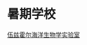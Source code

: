 # 暑期学校  
[伍兹霍尔海洋生物学实验室](http://www.mbl.edu/education/courses/methods-in-computational-neuroscience/)  
